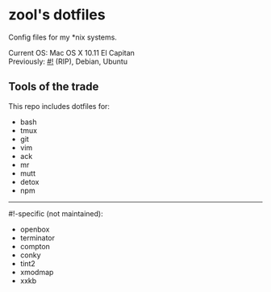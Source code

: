 zool's dotfiles
===============

Config files for my \*nix systems.

Current OS: Mac OS X 10.11 El Capitan  
Previously: [#!](http://crunchbang.org/) (RIP), Debian, Ubuntu

Tools of the trade
------------------

This repo includes dotfiles for:

- bash
- tmux
- git
- vim
- ack
- mr
- mutt
- detox
- npm

---

&#35;!-specific (not maintained):

- openbox
- terminator
- compton
- conky
- tint2
- xmodmap
- xxkb
